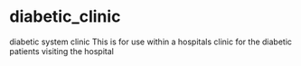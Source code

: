 # diabetic_clinic
diabetic system clinic
This is for use within a hospitals clinic for the diabetic patients visiting the hospital
